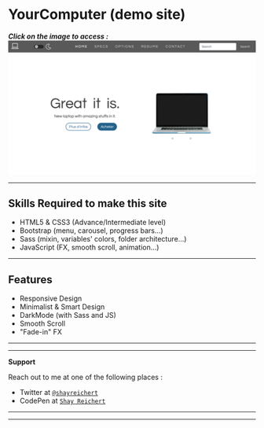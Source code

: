 # YourComputer (demo site)

***Click on the image to access :***
[![DemoSite](https://github.com/ShayReichert/demo_site/blob/master/site_demo_screen.png)](#)

---
## Skills Required to make this site
- HTML5 & CSS3 (Advance/Intermediate level)
- Bootstrap (menu, carousel, progress bars...)
- Sass (mixin, variables' colors, folder architecture...)
- JavaScript (FX, smooth scroll, animation...)

---

## Features
- Responsive Design
- Minimalist & Smart Design
- DarkMode (with Sass and JS)
- Smooth Scroll
- "Fade-in" FX 

---
---

**Support**

Reach out to me at one of the following places :

- Twitter at <a href="https://twitter.com/ShayReichert" target="_blank">`@shayreichert`</a>
- CodePen at <a href="https://codepen.io/Shay_Reichert" target="_blank">`Shay Reichert`</a>

---
---
